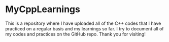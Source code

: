 # MyCppLearnings
This is a repository where I have uploaded all of the C++ codes that I have practiced on a regular basis and my learnings so far. I try to document all of my codes and practices on the GitHub repo. Thank you for visiting!
